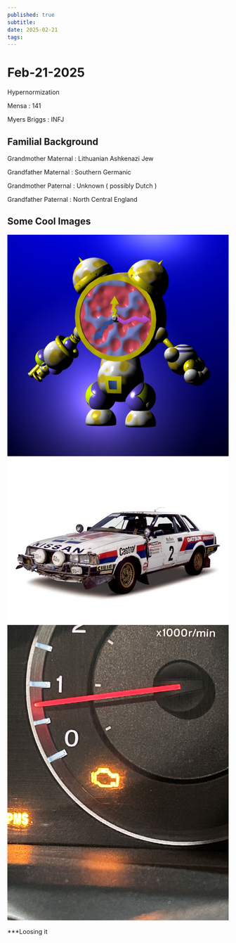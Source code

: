 ```yaml
---
published: true
subtitle: 
date: 2025-02-21
tags: 
---
```


# Feb-21-2025

Hypernormization

Mensa : 141

Myers Briggs : INFJ

**Familial Background**
-------------------------------------------------------
Grandmother Maternal : Lithuanian Ashkenazi Jew

Grandfather Maternal : Southern Germanic

Grandmother Paternal : Unknown ( possibly Dutch )

Grandfather Paternal : North Central England

**Some Cool Images**
-------------------------------------------------------

![Image](/images/IMG_4172.JPG)
![Image2](/images/IMG_4190.JPG)
![Image3](/images/IMG_6394.jpeg)

***Loosing it
